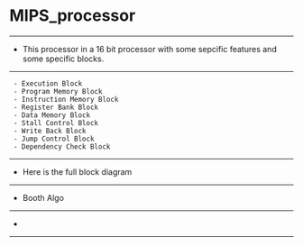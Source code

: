 # MIPS_processor
---

- This processor in a 16 bit processor with some sepcific features and some specific blocks.
 ---
 ```
  - Execution Block
  - Program Memory Block
  - Instruction Memory Block
  - Register Bank Block
  - Data Memory Block
  - Stall Control Block
  - Write Back Block
  - Jump Control Block
  - Dependency Check Block
  ```
 ---
 - Here is the full block diagram
 ---
 
 
 - Booth Algo
 ---
  - 
 ---
 
 
 
